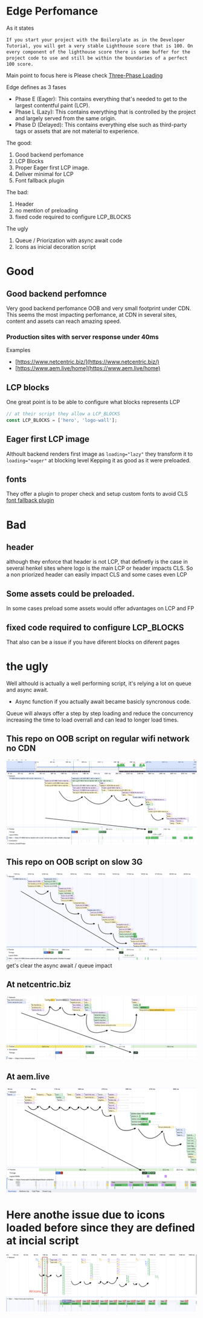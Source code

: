 # Edge Perfomance

As it states

```
If you start your project with the Boilerplate as in the Developer Tutorial, you will get a very stable Lighthouse score that is 100. On every component of the lighthouse score there is some buffer for the project code to use and still be within the boundaries of a perfect 100 score.
```

Main point to focus here is
Please check
[Three-Phase Loading](https://www.aem.live/developer/keeping-it-100#three-phase-loading-e-l-d)

Edge defines as 3 fases

- Phase E (Eager): This contains everything that's needed to get to the largest contentful paint (LCP).
- Phase L (Lazy): This contains everything that is controlled by the project and largely served from the same origin.
- Phase D (Delayed): This contains everything else such as third-party tags or assets that are not material to experience.

The good:

1. Good backend perfomance
2. LCP Blocks
3. Proper Eager first LCP image.
4. Deliver minimal for LCP
5. Font fallback plugin

The bad:

1. Header
2. no mention of preloading
3. fixed code required to configure LCP_BLOCKS

The ugly

1. Queue / Priorization with async await code
2. Icons as inicial decoration script

# Good

## Good backend perfomnce

Very good backend perfomance OOB and very small footprint under CDN.
This seems the most impacting perfomance, at CDN in several sites, content and assets can reach amazing speed.

### Production sites with server response under 40ms

Examples

- [https://www.netcentric.biz/](https://www.netcentric.biz/)
- [https://www.aem.live/home](https://www.aem.live/home)

## LCP blocks

One great point is to be able to configure what blocks represents LCP

```javascript
// at their script they allow a LCP_BLOCKS
const LCP_BLOCKS = ['hero', 'logo-wall'];
```

## Eager first LCP image

Althoult backend renders first image as `loading="lazy"` they transform it to `loading="eager"` at blocking level
Kepping it as good as it were preloaded.

## fonts

They offer a plugin to proper check and setup custom fonts to avoid CLS [font fallback plugin](https://www.aem.live/developer/font-fallback)

# Bad

## header

although they enforce that header is not LCP, that definetly is the case in several henkel sites where logo is the main LCP or header impacts CLS. So a non priorized header can easily impact CLS and some cases even LCP

## Some assets could be preloaded.

In some cases preload some assets would offer advantages on LCP and FP

## fixed code required to configure LCP_BLOCKS

That also can be a issue if you have diferent blocks on diferent pages

# the ugly

Well althould is actually a well performing script, it's relying a lot on queue and async await.

- Async function if you actually await became basicly syncronous code.

Queue will always offer a step by step loading and reduce the concurrency increasing the time to load overrall and can lead to longer load times.

## This repo on OOB script on regular wifi network no CDN

![OOB script on regular wifi network no CDN](../assets/franklin-regular-network.png)

## This repo on OOB script on slow 3G

![OOB script on regular wifi network no CDN](../assets/franklin-slow3g-network.png)
get's clear the async await / queue impact

## At netcentric.biz

![Netcentric.biz](../assets/netcentricbiz.png)

## At aem.live

![Netcentric.biz](../assets/aemlive1.png)

# Here anothe issue due to icons loaded before since they are defined at incial script

![Netcentric.biz](../assets/aemlive2.png)
